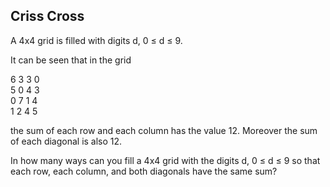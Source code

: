 ## Criss Cross

A 4x4 grid is filled with digits d, 0 &#x2264; d &#x2264; 9.

It can be seen that in the grid


6 3 3 0<br>
5 0 4 3<br>
0 7 1 4<br>
1 2 4 5

the sum of each row and each column has the value 12. Moreover the sum of each diagonal is also 12.

In how many ways can you fill a 4x4 grid with the digits d, 0 &#x2264; d &#x2264; 9 so that each row, each column, and both diagonals have the same sum?
